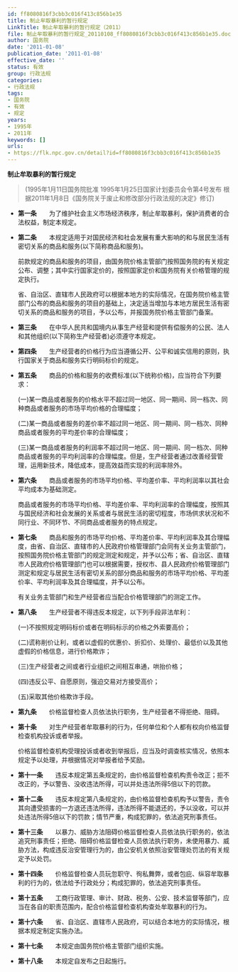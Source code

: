 ```yaml
---
id: ff8080816f3cbb3c016f413c856b1e35
title: 制止牟取暴利的暂行规定
LinkTitle: 制止牟取暴利的暂行规定（2011）
file: 制止牟取暴利的暂行规定_20110108_ff8080816f3cbb3c016f413c856b1e35.docx
author: 国务院
date: '2011-01-08'
publication_date: '2011-01-08'
effective_date: ''
status: 有效
group: 行政法规
categories:
- 行政法规
tags:
- 国务院
- 有效
- 规定
years:
- 1995年
- 2011年
keywords: []
urls:
- https://flk.npc.gov.cn/detail?id=ff8080816f3cbb3c016f413c856b1e35
---
```


**制止牟取暴利的暂行规定**

> (1995年1月11日国务院批准 1995年1月25日国家计划委员会令第4号发布 根据2011年1月8日《国务院关于废止和修改部分行政法规的决定》修订)

- **第一条**　　为了维护社会主义市场经济秩序，制止牟取暴利，保护消费者的合法权益，制定本规定。

- **第二条**　　本规定适用于对国民经济和社会发展有重大影响的和与居民生活有密切关系的商品和服务(以下简称商品和服务)。

  前款规定的商品和服务的项目，由国务院价格主管部门按照国务院的有关规定公布、调整；其中实行国家定价的，按照国家定价和国务院有关价格管理的规定执行。

  省、自治区、直辖市人民政府可以根据本地方的实际情况，在国务院价格主管部门公布的商品和服务的项目的基础上，决定适当增加与本地方居民生活有密切关系的商品和服务的项目，予以公布，并报国务院价格主管部门备案。

- **第三条**　　在中华人民共和国境内从事生产经营和提供有偿服务的公民、法人和其他组织(以下简称生产经营者)必须遵守本规定。

- **第四条**　　生产经营者的价格行为应当遵循公开、公平和诚实信用的原则，执行国家关于商品和服务实行明码标价的规定。

- **第五条**　　商品的价格和服务的收费标准(以下统称价格)，应当符合下列要求：

  (一)某一商品或者服务的价格水平不超过同一地区、同一期间、同一档次、同种商品或者服务的市场平均价格的合理幅度；

  (二)某一商品或者服务的差价率不超过同一地区、同一期间、同一档次、同种商品或者服务的平均差价率的合理幅度；

  (三)某一商品或者服务的利润率不超过同一地区、同一期间、同一档次、同种商品或者服务的平均利润率的合理幅度。但是，生产经营者通过改善经营管理，运用新技术，降低成本，提高效益而实现的利润率除外。

- **第六条**　　商品或者服务的市场平均价格、平均差价率、平均利润率以其社会平均成本为基础测定。

  商品或者服务的市场平均价格、平均差价率、平均利润率的合理幅度，按照其与国民经济和社会发展的关系或者与居民生活的密切程度，市场供求状况和不同行业、不同环节、不同商品或者服务的特点规定。

- **第七条**　　商品和服务的市场平均价格、平均差价率、平均利润率及其合理幅度，由省、自治区、直辖市的人民政府价格管理部门会同有关业务主管部门，按照国务院价格主管部门的规定测定和规定，并予以公布；省、自治区、直辖市人民政府价格管理部门也可以根据需要，授权市、县人民政府价格管理部门测定和规定与居民生活有密切关系的部分商品和服务的市场平均价格、平均差价率、平均利润率及其合理幅度，并予以公布。

  有关业务主管部门和生产经营者应当配合价格管理部门的测定工作。

- **第八条**　　生产经营者不得违反本规定，以下列手段非法牟利：

  (一)不按照规定明码标价或者在明码标示的价格之外索要高价；

  (二)谎称削价让利，或者以虚假的优惠价、折扣价、处理价、最低价以及其他虚假的价格信息，进行价格欺诈；

  (三)生产经营者之间或者行业组织之间相互串通，哄抬价格；

  (四)违反公平、自愿原则，强迫交易对方接受高价；

  (五)采取其他价格欺诈手段。

- **第九条**　　价格监督检查人员依法执行职务，生产经营者不得拒绝、阻碍。

- **第十条**　　对生产经营者牟取暴利的行为，任何单位和个人都有权向价格监督检查机构投诉或者举报。

  价格监督检查机构受理投诉或者收到举报后，应当及时调查核实情况，依照本规定予以处理，并根据情况对举报者给予奖励。

- **第十一条**　　违反本规定第五条规定的，由价格监督检查机构责令改正；拒不改正的，予以警告、没收违法所得，可以并处违法所得5倍以下的罚款。

- **第十二条**　　违反本规定第八条规定的，由价格监督检查机构予以警告，责令其向遭受损害的一方退还违法所得，违法所得不能退还的，予以没收，可以并处违法所得5倍以下的罚款；情节严重，构成犯罪的，依法追究刑事责任。

- **第十三条**　　以暴力、威胁方法阻碍价格监督检查人员依法执行职务的，依法追究刑事责任；拒绝、阻碍价格监督检查人员依法执行职务，未使用暴力、威胁方法，构成违反治安管理行为的，由公安机关依照治安管理处罚法的有关规定予以处罚。

- **第十四条**　　价格监督检查人员玩忽职守、徇私舞弊，或者包庇、纵容牟取暴利的行为的，依法给予行政处分；构成犯罪的，依法追究刑事责任。

- **第十五条**　　工商行政管理、审计、财政、税务、公安、技术监督等部门，应当在各自的职责范围内，配合价格监督检查机构查处牟取暴利的行为。

- **第十六条**　　省、自治区、直辖市人民政府，可以结合本地方的实际情况，根据本规定制定实施办法。

- **第十七条**　　本规定由国务院价格主管部门组织实施。

- **第十八条**　　本规定自发布之日起施行。
